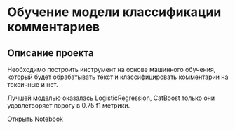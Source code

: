 # Обучение модели классификации комментариев
## Описание проекта

Необходимо построить инструмент на основе машинного обучения, который будет обрабатывать текст и классифицировать комментарии на токсичные и нет.

Лучшей моделью оказалась LogisticRegression, CatBoost только они удовлетворяет порогу в 0.75 f1 метрики.

[Открыть Notebook](https://github.com/S1udent/yandex-practicum/blob/main/13-Обучение%20модели%20классификации%20комментариев/Обучение%20модели%20классификации%20комментариев.ipynb)
